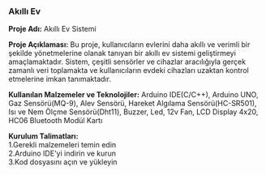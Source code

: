 ### Akıllı Ev

**Proje Adı:** Akıllı Ev Sistemi <br>

**Proje Açıklaması:** Bu proje, kullanıcıların evlerini daha akıllı ve verimli bir şekilde yönetmelerine olanak tanıyan bir akıllı ev sistemi geliştirmeyi amaçlamaktadır. Sistem, çeşitli sensörler ve cihazlar aracılığıyla gerçek zamanlı veri toplamakta ve kullanıcıların evdeki cihazları uzaktan kontrol etmelerine imkan tanımaktadır.

**Kullanılan Malzemeler ve Teknolojiler:** Arduino IDE(C/C++), Arduino UNO, Gaz Sensörü(MQ-9), Alev Sensörü, Hareket Algılama Sensörü(HC-SR501), Isı ve Nem Ölçme Sensörü(Dht11), Buzzer, Led, 12v Fan, LCD Display 4x20, HC06 Bluetooth Modül Kartı

**Kurulum Talimatları:** <br>
1.Gerekli malzemeleri temin edin<br>
2.Arduino IDE'yi indirin ve kurun<br>
3.Kod dosyasını açın ve yükleyin
